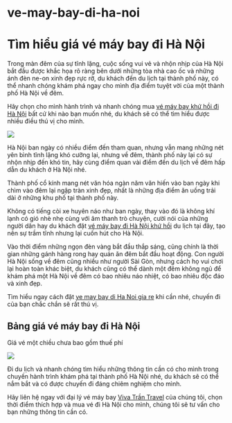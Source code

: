 # ve-may-bay-di-ha-noi
<h1>Tìm hiểu giá vé máy bay đi Hà Nội</h1>

Trong màn đêm của sự tĩnh lặng, cuộc sống vui vẻ và nhộn nhịp của Hà Nội bắt đầu được khắc họa rõ ràng bên dưới những tòa nhà cao ốc và những ánh đèn ne-on xinh đẹp rực rỡ, du khách đến du lịch tại thành phố này, có thể nhanh chóng khám phá ngay cho mình địa điểm tuyệt vời của một thành phố Hà Nội về đêm.

Hãy chọn cho mình hành trình và nhanh chóng mua <a href = "http://vivatrantravel.vn/ve-may-bay-di-ha-noi.html" >vé máy bay khứ hồi đi Hà Nội</a> bất cứ khi nào bạn muốn nhé, du khách sẽ có thể tìm hiểu được nhiều điều thú vị cho mình.

<img src = "https://vemaybayairastana.net/wp-content/uploads/2016/10/ve-may-bay-di-ha-noi-0.jpg" />

Hà Nội ban ngày có nhiều điểm đến tham quan, nhưng vẫn mang những nét yên bình tĩnh lặng khó cưỡng lại, nhưng về đêm, thành phố này lại có sự nhộn nhịp đến khó tin, hãy cùng điểm quan vài điểm đến du lịch về đêm hấp dẫn du khách ở Hà Nội nhé.

Thành phố cổ kính mang nét văn hóa ngàn năm văn hiến vào ban ngày khi chìm vào đêm lại ngập tràn xinh đẹp, nhất là những địa điểm ăn uống trải dài ở những khu phố tại thành phố này.

Không có tiếng còi xe huyên náo như ban ngày, thay vào đó là không khí lạnh có gió nhè nhẹ cùng với âm thanh trò chuyện, cười nói của những người dân hay du khách đặt <a href = "https://vivatrantravel.com/ve-noi-dia/ve-may-bay-di-ha-noi.html" >vé máy bay đi Hà Nội khứ hồi</a> du lịch tại đây, tạo nên sự trầm tĩnh nhưng lại cuốn hút cho Hà Nội.

Vào thời điểm những ngọn đèn vàng bắt đầu thắp sáng, cũng chính là thời gian những gánh hàng rong hay quán ăn đêm bắt đầu hoạt động. Con người Hà Nội sống về đêm cũng nhiều như người Sài Gòn, nhưng cách họ vui chơi lại hoàn toàn khác biệt, du khách cũng có thể dành một đêm không ngủ để khám phá một Hà Nội về đêm có bao nhiêu náo nhiệt, có bao nhiêu độc đáo và xinh đẹp.

Tìm hiểu ngay cách đặt <a href = "https://visaxuatnhapcanh.vn/ve-may-bay-di-ha-noi.html" >ve may bay di Ha Noi gia re</a> khi cần nhé, chuyến đi của bạn chắc chắn sẽ rất thú vị.

<h2>Bảng giá vé máy bay đi Hà Nội</h2>

Giá vé một chiều chưa bao gồm thuế phí

<img src = "https://vemaybayairastana.net/wp-content/uploads/2016/10/ve-may-bay-di-ha-noi.jpg" />

Đi du lịch và nhanh chóng tìm hiểu những thông tin cần có cho mình trong chuyến hành trình khám phá tại thành phố Hà Nội nhé, du khách sẽ có thể nắm bắt và có được chuyến đi đáng chiêm nghiệm cho mình.

Hãy liên hệ ngay với đại lý vé máy bay <a href = "http://vivatrantravel.vn/" >Viva Trần Travel</a> của chúng tôi, chọn thời điểm thích hợp và mua vé đi Hà Nội cho mình, chúng tôi sẽ tư vấn cho bạn những thông tin cần có.

